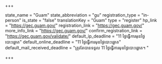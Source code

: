 +++

state_name = "Guam"
state_abbreviation = "gu"
registration_type = "in-person"
is_state = "false"
translationKey = "Guam"
type = "register"
hp_link = "https://gec.guam.gov/"
registration_link = "https://gec.guam.gov/"
more_info_link = "https://gec.guam.gov/"
confirm_registration_link = "https://gec.guam.gov/validate/"
default_ip_deadline = "11 ថ្ងៃធ្វើការមុនថ្ងៃបោះឆ្នោត"
default_online_deadline = "11 ថ្ងៃធ្វើការមុនថ្ងៃបោះឆ្នោត"
default_mail_received_deadline = "ត្រូវតែបានទទួល 11 ថ្ងៃធ្វើការមុនថ្ងៃបោះឆ្នោត។ "

+++